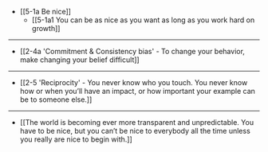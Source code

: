 - [[5-1a Be nice]]
  - [[5-1a1 You can be as nice as you want as long as you work hard on growth]]
---
- [[2-4a 'Commitment & Consistency bias' - To change your behavior, make changing your belief difficult]]
---
- [[2-5 'Reciprocity' - You never know who you touch. You never know how or when you’ll have an impact, or how important your example can be to someone else.]]
---
- [[The world is becoming ever more transparent and unpredictable. You have to be nice, but you can’t be nice to everybody all the time unless you really are nice to begin with.]]
